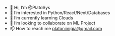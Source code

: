 - 👋 Hi, I’m @PlatoSys
- 👀 I’m interested in Python/React/Next/Databases
- 🌱 I’m currently learning Clouds
- 💞️ I’m looking to collaborate on ML Project
- 📫 How to reach me platoniinjgia@gmail.com

<!---
PlatoSys/PlatoSys is a ✨ special ✨ repository because its `README.md` (this file) appears on your GitHub profile.
You can click the Preview link to take a look at your changes.
--->
